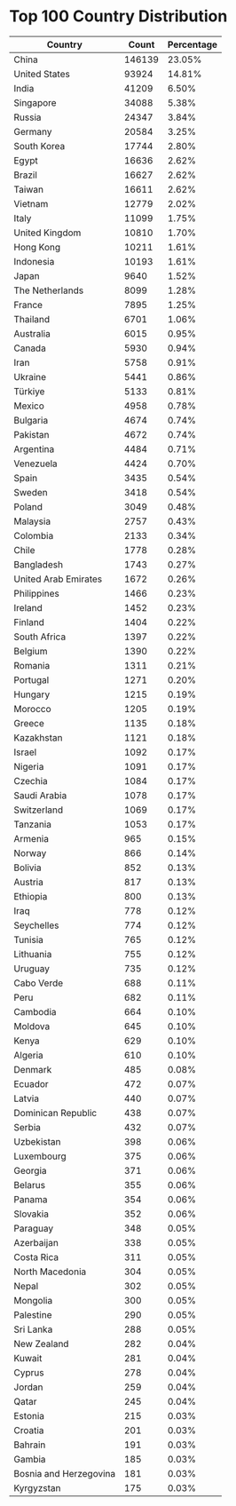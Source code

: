 # Top 100 Country Distribution
| Country | Count | Percentage |
|----|----|----|
| China | 146139 | 23.05% |
| United States | 93924 | 14.81% |
| India | 41209 | 6.50% |
| Singapore | 34088 | 5.38% |
| Russia | 24347 | 3.84% |
| Germany | 20584 | 3.25% |
| South Korea | 17744 | 2.80% |
| Egypt | 16636 | 2.62% |
| Brazil | 16627 | 2.62% |
| Taiwan | 16611 | 2.62% |
| Vietnam | 12779 | 2.02% |
| Italy | 11099 | 1.75% |
| United Kingdom | 10810 | 1.70% |
| Hong Kong | 10211 | 1.61% |
| Indonesia | 10193 | 1.61% |
| Japan | 9640 | 1.52% |
| The Netherlands | 8099 | 1.28% |
| France | 7895 | 1.25% |
| Thailand | 6701 | 1.06% |
| Australia | 6015 | 0.95% |
| Canada | 5930 | 0.94% |
| Iran | 5758 | 0.91% |
| Ukraine | 5441 | 0.86% |
| Türkiye | 5133 | 0.81% |
| Mexico | 4958 | 0.78% |
| Bulgaria | 4674 | 0.74% |
| Pakistan | 4672 | 0.74% |
| Argentina | 4484 | 0.71% |
| Venezuela | 4424 | 0.70% |
| Spain | 3435 | 0.54% |
| Sweden | 3418 | 0.54% |
| Poland | 3049 | 0.48% |
| Malaysia | 2757 | 0.43% |
| Colombia | 2133 | 0.34% |
| Chile | 1778 | 0.28% |
| Bangladesh | 1743 | 0.27% |
| United Arab Emirates | 1672 | 0.26% |
| Philippines | 1466 | 0.23% |
| Ireland | 1452 | 0.23% |
| Finland | 1404 | 0.22% |
| South Africa | 1397 | 0.22% |
| Belgium | 1390 | 0.22% |
| Romania | 1311 | 0.21% |
| Portugal | 1271 | 0.20% |
| Hungary | 1215 | 0.19% |
| Morocco | 1205 | 0.19% |
| Greece | 1135 | 0.18% |
| Kazakhstan | 1121 | 0.18% |
| Israel | 1092 | 0.17% |
| Nigeria | 1091 | 0.17% |
| Czechia | 1084 | 0.17% |
| Saudi Arabia | 1078 | 0.17% |
| Switzerland | 1069 | 0.17% |
| Tanzania | 1053 | 0.17% |
| Armenia | 965 | 0.15% |
| Norway | 866 | 0.14% |
| Bolivia | 852 | 0.13% |
| Austria | 817 | 0.13% |
| Ethiopia | 800 | 0.13% |
| Iraq | 778 | 0.12% |
| Seychelles | 774 | 0.12% |
| Tunisia | 765 | 0.12% |
| Lithuania | 755 | 0.12% |
| Uruguay | 735 | 0.12% |
| Cabo Verde | 688 | 0.11% |
| Peru | 682 | 0.11% |
| Cambodia | 664 | 0.10% |
| Moldova | 645 | 0.10% |
| Kenya | 629 | 0.10% |
| Algeria | 610 | 0.10% |
| Denmark | 485 | 0.08% |
| Ecuador | 472 | 0.07% |
| Latvia | 440 | 0.07% |
| Dominican Republic | 438 | 0.07% |
| Serbia | 432 | 0.07% |
| Uzbekistan | 398 | 0.06% |
| Luxembourg | 375 | 0.06% |
| Georgia | 371 | 0.06% |
| Belarus | 355 | 0.06% |
| Panama | 354 | 0.06% |
| Slovakia | 352 | 0.06% |
| Paraguay | 348 | 0.05% |
| Azerbaijan | 338 | 0.05% |
| Costa Rica | 311 | 0.05% |
| North Macedonia | 304 | 0.05% |
| Nepal | 302 | 0.05% |
| Mongolia | 300 | 0.05% |
| Palestine | 290 | 0.05% |
| Sri Lanka | 288 | 0.05% |
| New Zealand | 282 | 0.04% |
| Kuwait | 281 | 0.04% |
| Cyprus | 278 | 0.04% |
| Jordan | 259 | 0.04% |
| Qatar | 245 | 0.04% |
| Estonia | 215 | 0.03% |
| Croatia | 201 | 0.03% |
| Bahrain | 191 | 0.03% |
| Gambia | 185 | 0.03% |
| Bosnia and Herzegovina | 181 | 0.03% |
| Kyrgyzstan | 175 | 0.03% |
